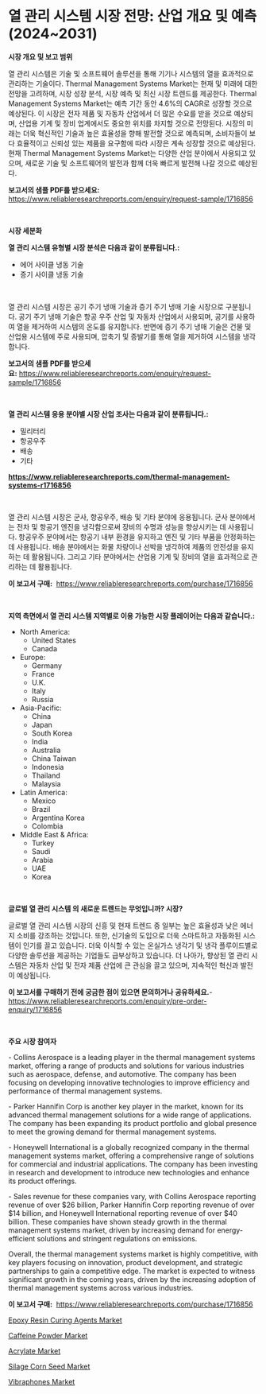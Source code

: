 <p><h1>열 관리 시스템 시장 전망: 산업 개요 및 예측 (2024~2031)</h1></p><p><strong>시장 개요 및 보고 범위</strong></p>
<p><p>열 관리 시스템은 기술 및 소프트웨어 솔루션을 통해 기기나 시스템의 열을 효과적으로 관리하는 기술이다. Thermal Management Systems Market는 현재 및 미래에 대한 전망을 고려하며, 시장 성장 분석, 시장 예측 및 최신 시장 트렌드를 제공한다. Thermal Management Systems Market는 예측 기간 동안 4.6%의 CAGR로 성장할 것으로 예상된다. 이 시장은 전자 제품 및 자동차 산업에서 더 많은 수요를 받을 것으로 예상되며, 산업용 기계 및 장비 업계에서도 중요한 위치를 차지할 것으로 전망된다. 시장의 미래는 더욱 혁신적인 기술과 높은 효율성을 향해 발전할 것으로 예측되며, 소비자들이 보다 효율적이고 신뢰성 있는 제품을 요구함에 따라 시장은 계속 성장할 것으로 예상된다. 현재 Thermal Management Systems Market는 다양한 산업 분야에서 사용되고 있으며, 새로운 기술 및 소프트웨어의 발전과 함께 더욱 빠르게 발전해 나갈 것으로 예상된다.</p></p>
<p><strong>보고서의 샘플 PDF를 받으세요:</strong> <a href="https://www.reliableresearchreports.com/enquiry/request-sample/1716856">https://www.reliableresearchreports.com/enquiry/request-sample/1716856</a></p>
<p>&nbsp;</p>
<p><strong>시장 세분화</strong></p>
<p><strong>열 관리 시스템 유형별 시장 분석은 다음과 같이 분류됩니다.:</strong></p>
<p><ul><li>에어 사이클 냉동 기술</li><li>증기 사이클 냉동 기술</li></ul></p>
<p>&nbsp;</p>
<p><p>열 관리 시스템 시장은 공기 주기 냉매 기술과 증기 주기 냉매 기술 시장으로 구분됩니다. 공기 주기 냉매 기술은 항공 우주 산업 및 자동차 산업에서 사용되며, 공기를 사용하여 열을 제거하여 시스템의 온도를 유지합니다. 반면에 증기 주기 냉매 기술은 건물 및 산업용 시스템에 주로 사용되며, 압축기 및 증발기를 통해 열을 제거하여 시스템을 냉각합니다.</p></p>
<p><strong>보고서의 샘플 PDF를 받으세요:</strong>&nbsp;<a href="https://www.reliableresearchreports.com/enquiry/request-sample/1716856">https://www.reliableresearchreports.com/enquiry/request-sample/1716856</a></p>
<p>&nbsp;</p>
<p><strong> 열 관리 시스템 응용 분야별 시장 산업 조사는 다음과 같이 분류됩니다.:</strong></p>
<p><ul><li>밀리터리</li><li>항공우주</li><li>배송</li><li>기타</li></ul></p>
<p><strong><a href="https://www.reliableresearchreports.com/thermal-management-systems-r1716856">https://www.reliableresearchreports.com/thermal-management-systems-r1716856</a></strong></p>
<p>&nbsp;</p>
<p><p>열 관리 시스템 시장은 군사, 항공우주, 배송 및 기타 분야에 응용됩니다. 군사 분야에서는 전차 및 항공기 엔진을 냉각함으로써 장비의 수명과 성능을 향상시키는 데 사용됩니다. 항공우주 분야에서는 항공기 내부 환경을 유지하고 엔진 및 기타 부품을 안정화하는 데 사용됩니다. 배송 분야에서는 화물 차량이나 선박을 냉각하여 제품의 안전성을 유지하는 데 활용됩니다. 그리고 기타 분야에서는 산업용 기계 및 장비의 열을 효과적으로 관리하는 데 활용됩니다.</p></p>
<p><strong>이 보고서 구매:</strong>&nbsp; <a href="https://www.reliableresearchreports.com/purchase/1716856">https://www.reliableresearchreports.com/purchase/1716856</a></p>
<p>&nbsp;</p>
<p><strong>지역 측면에서 열 관리 시스템 지역별로 이용 가능한 시장 플레이어는 다음과 같습니다.:</strong></p>
<p><ul>
    <li>
        North America:
        <ul>
            <li>United States</li>
            <li>Canada</li>
        </ul>
    </li>
    <li>
        Europe:
        <ul>
            <li>Germany</li>
            <li>France</li>
            <li>U.K.</li>
            <li>Italy</li>
            <li>Russia</li>
        </ul>
    </li>
    <li>
        Asia-Pacific:
        <ul>
            <li>China</li>
            <li>Japan</li>
            <li>South Korea</li>
            <li>India</li>
            <li>Australia</li>
            <li>China Taiwan</li>
            <li>Indonesia</li>
            <li>Thailand</li>
            <li>Malaysia</li>
        </ul>
    </li>
    <li>
        Latin America:
        <ul>
            <li>Mexico</li>
            <li>Brazil</li>
            <li>Argentina Korea</li>
            <li>Colombia</li>
        </ul>
    </li>
    <li>
        Middle East & Africa:
        <ul>
            <li>Turkey</li>
            <li>Saudi</li>
            <li>Arabia</li>
            <li>UAE</li>
            <li>Korea</li>
        </ul>
    </li>
    </ul></p>
<p>&nbsp;</p>
<p><strong>글로벌 열 관리 시스템 의 새로운 트렌드는 무엇입니까? 시장?</strong></p>
<p><p>글로벌 열 관리 시스템 시장의 신흥 및 현재 트렌드 중 일부는 높은 효율성과 낮은 에너지 소비를 강조하는 것입니다. 또한, 신기술의 도입으로 더욱 스마트하고 자동화된 시스템이 인기를 끌고 있습니다. 더욱 이식할 수 있는 온실가스 냉각기 및 냉각 플루이드별로 다양한 솔루션을 제공하는 기업들도 급부상하고 있습니다. 더 나아가, 향상된 열 관리 시스템은 자동차 산업 및 전자 제품 산업에 큰 관심을 끌고 있으며, 지속적인 혁신과 발전이 예상됩니다.</p></p>
<p><strong>이 보고서를 구매하기 전에 궁금한 점이 있으면 문의하거나 공유하세요.</strong>- <a href="https://www.reliableresearchreports.com/enquiry/pre-order-enquiry/1716856">https://www.reliableresearchreports.com/enquiry/pre-order-enquiry/1716856</a></p>
<p>&nbsp;</p>
<p><strong>주요 시장 참여자</strong></p>
<p><p>- Collins Aerospace is a leading player in the thermal management systems market, offering a range of products and solutions for various industries such as aerospace, defense, and automotive. The company has been focusing on developing innovative technologies to improve efficiency and performance of thermal management systems.</p><p>- Parker Hannifin Corp is another key player in the market, known for its advanced thermal management solutions for a wide range of applications. The company has been expanding its product portfolio and global presence to meet the growing demand for thermal management systems.</p><p>- Honeywell International is a globally recognized company in the thermal management systems market, offering a comprehensive range of solutions for commercial and industrial applications. The company has been investing in research and development to introduce new technologies and enhance its product offerings.</p><p>- Sales revenue for these companies vary, with Collins Aerospace reporting revenue of over $26 billion, Parker Hannifin Corp reporting revenue of over $14 billion, and Honeywell International reporting revenue of over $40 billion. These companies have shown steady growth in the thermal management systems market, driven by increasing demand for energy-efficient solutions and stringent regulations on emissions.</p><p>Overall, the thermal management systems market is highly competitive, with key players focusing on innovation, product development, and strategic partnerships to gain a competitive edge. The market is expected to witness significant growth in the coming years, driven by the increasing adoption of thermal management systems across various industries.</p></p>
<p><strong>이 보고서 구매:</strong>&nbsp;&nbsp;<a href="https://www.reliableresearchreports.com/purchase/1716856">https://www.reliableresearchreports.com/purchase/1716856</a></p>
<p><p><a href="https://issuu.com/reportprime-2/docs/epoxy-resin-curing-agents-market-size-2030.pptx">Epoxy Resin Curing Agents Market</a></p><p><a href="https://github.com/abdelrhmankishk22/Market-Research-Report-List-3/blob/main/caffeine-powder-market.md">Caffeine Powder Market</a></p><p><a href="https://issuu.com/reportprime-2/docs/acrylate-market-size-2030.pptx">Acrylate Market</a></p><p><a href="https://github.com/joannagoyvaerts/Market-Research-Report-List-2/blob/main/silage-corn-seed-market.md">Silage Corn Seed Market</a></p><p><a href="https://www.linkedin.com/pulse/vibraphones-market-size-global-industry-overview-segmentation-sf6mf?trackingId=8b%2F7FeK2kkYm8kweEiFkyQ%3D%3D">Vibraphones Market</a></p></p>